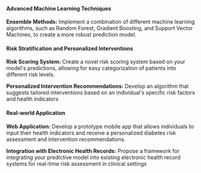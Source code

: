 #### Advanced Machine Learning Techniques

**Ensemble Methods:** Implement a combination of different machine learning algorithms, such as Random Forest, Gradient Boosting, and Support Vector Machines, to create a more robust prediction model.

#### Risk Stratification and Personalized Interventions

**Risk Scoring System:** Create a novel risk scoring system based on your model's predictions, allowing for easy categorization of patients into different risk levels.

**Personalized Intervention Recommendations:** Develop an algorithm that suggests tailored interventions based on an individual's specific risk factors and health indicators

#### Real-world Application

**Web Application:** Develop a prototype mobile app that allows individuals to input their health indicators and receive a personalized diabetes risk assessment and intervention recommendations.

**Integration with Electronic Health Records:** Propose a framework for integrating your predictive model into existing electronic health record systems for real-time risk assessment in clinical settings
